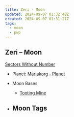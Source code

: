 ```yaml
---
title: Zeri - Moon
updated: 2024-09-07 01:32:48Z
created: 2024-09-07 01:31:27Z
tags:
  - moon
  - pwp
---
```


## Zeri &ndash; Moon

[Sectors Without Number](https://sectorswithoutnumber.com/sector/bfDcBzTtgpeyLUfwzjio/moon/IIM8VDByYq9I3mSqdlKE)

- Planet: [Mariakorg - Planet](../../../Gaming/StarsWithoutNumber/PiratesWithoutPlunder/Mariakorg%20-%20Planet.md)

- Moon Bases
   -   [Tooting Mine](../../../Gaming/StarsWithoutNumber/PiratesWithoutPlunder/Tooting%20Mine%20-%20Moon%20Base.md)

- Moon Tags
	- 